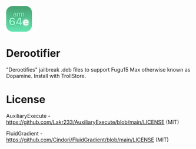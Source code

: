 <img src="derootifier-2-modified.png" alt="Logo" width="70" height="70">

# Derootifier
"Derootifies" jailbreak .deb files to support Fugu15 Max otherwise known as Dopamine. Install with TrollStore.

# License
AuxiliaryExecute - https://github.com/Lakr233/AuxiliaryExecute/blob/main/LICENSE (MIT)

FluidGradient - https://github.com/Cindori/FluidGradient/blob/main/LICENSE (MIT)
